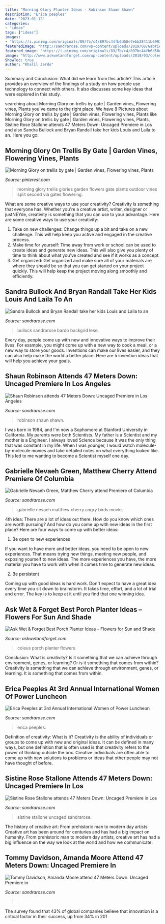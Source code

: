 ```yaml
---
title: "Morning Glory Planter Ideas - Robinson Shaun Shawn"
description: "Erica peeples"
date: "2023-01-12"
categories:
- "ideas"
tags: ["ideas"]
images:
- "https://i.pinimg.com/originals/89/7b/c4/897bc44fb6d58e7ebb28411b6993eb36.jpg"
featuredImage: "http://sandrarose.com/wp-content/uploads/2019/08/Gabrielle-Nevaeh-Green-Matthew-Cherry-wenn36830242.jpg"
featured_image: "https://i.pinimg.com/originals/89/7b/c4/897bc44fb6d58e7ebb28411b6993eb36.jpg"
image: "http://www.askwetandforget.com/wp-content/uploads/2018/03/coleus-opt.jpg"
ShowToc: true
author: "Khalil Jerde"
---
```



Summary and Conclusion: What did we learn from this article?
This article provides an overview of the findings of a study on how people use technology to connect with others. It also discusses some key ideas that were explored in this study.

	

		
searching about Morning Glory on trellis by gate | Garden vines, Flowering vines, Plants you've came to the right place. We have 8 Pictures about Morning Glory on trellis by gate | Garden vines, Flowering vines, Plants like Morning Glory on trellis by gate | Garden vines, Flowering vines, Plants, Sistine Rose Stallone attends 47 Meters Down: Uncaged Premiere in Los and also Sandra Bullock and Bryan Randall take her kids Louis and Laila to an. Here you go:
		
    
## Morning Glory On Trellis By Gate | Garden Vines, Flowering Vines, Plants

<img loading=lazy src="https://i.pinimg.com/originals/89/7b/c4/897bc44fb6d58e7ebb28411b6993eb36.jpg" onerror="this.onerror=null;this.src='https://tse2.mm.bing.net/th?id=OIP.KQp9WpDZz_ggQ7VGDob9oAHaLH&amp;pid=15.1';" alt="Morning Glory on trellis by gate | Garden vines, Flowering vines, Plants">

_Source: pinterest.com_

>morning glory trellis glories garden flowers gate plants outdoor vines split second via gates flowering. 

	

What are some creative ways to use your creativity?
Creativity is something that everyone has. Whether you're a creative artist, writer, designer or justNEYde, creativity is something that you can use to your advantage. Here are some creative ways to use your creativity: 
1. Take on new challenges: Change things up a bit and take on a new challenge. This will help keep you active and engaged in the creative process. 
2. Make time for yourself: Time away from work or school can be used to create ideas and generate new ideas. This will also give you plenty of time to think about what you've created and see if it works as a concept. 
3. Get organized: Get organized and make sure all of your materials are where they should be so that you can get started on your project quickly. This will help keep the project moving along smoothly and efficiently. 

    
## Sandra Bullock And Bryan Randall Take Her Kids Louis And Laila To An

<img loading=lazy src="http://sandrarose.com/wp-content/uploads/2020/02/sandra-bullock-louis-BG-650x952.jpg" onerror="this.onerror=null;this.src='https://tse3.mm.bing.net/th?id=OIP.0STUTyAPDUBRJ8GQfjMbyAHaK2&amp;pid=15.1';" alt="Sandra Bullock and Bryan Randall take her kids Louis and Laila to an">

_Source: sandrarose.com_

>bullock sandrarose bardo backgrid lese. 

	

Every day, people come up with new and innovative ways to improve their lives. For example, you might come up with a new way to cook a meal, or a new way to store your goods. Inventions can make our lives easier, and they can also help make the world a better place. Here are 5 invention ideas that will help you achieve your goals.

    
## Shaun Robinson Attends 47 Meters Down: Uncaged Premiere In Los Angeles

<img loading=lazy src="http://sandrarose.com/wp-content/uploads/2019/08/Shawn-Robinson-wenn36841774.jpg" onerror="this.onerror=null;this.src='https://tse1.mm.bing.net/th?id=OIP.YOq6u3TSjqXMwrMxp5ra-QHaLs&amp;pid=15.1';" alt="Shaun Robinson attends 47 Meters Down: Uncaged Premiere in Los Angeles">

_Source: sandrarose.com_

>robinson shaun shawn. 

	

I was born in 1984, and I'm now a Sophomore at Stanford University in California. My parents were both Scientists. My father is a Scientist and my mother is a Engineer. I always loved Science because it was the only thing that was constant in my life. When I was younger, I would watch molecule-by-molecule movies and take detailed notes on what everything looked like. This led to me wanting to become a Scientist myself one day.

    
## Gabrielle Nevaeh Green, Matthew Cherry Attend Premiere Of Columbia

<img loading=lazy src="http://sandrarose.com/wp-content/uploads/2019/08/Gabrielle-Nevaeh-Green-Matthew-Cherry-wenn36830242.jpg" onerror="this.onerror=null;this.src='https://tse1.mm.bing.net/th?id=OIP.WkRyQObHBMY4dZbeMR43aAHaLH&amp;pid=15.1';" alt="Gabrielle Nevaeh Green, Matthew Cherry attend Premiere of Columbia">

_Source: sandrarose.com_

>gabrielle nevaeh matthew cherry angry birds movie. 

	

4th idea:
There are a lot of ideas out there. How do you know which ones are worth pursuing? And how do you come up with new ideas in the first place?
Here are four ways to come up with better ideas:

1. Be open to new experiences

If you want to have more and better ideas, you need to be open to new experiences. That means trying new things, meeting new people, and exposing yourself to new ideas. The more experiences you have, the more material you have to work with when it comes time to generate new ideas.

2. Be persistent

Coming up with good ideas is hard work. Don't expect to have a great idea every time you sit down to brainstorm. It takes time, effort, and a lot of trial and error. The key is to keep at it until you find that one winning idea.

    
## Ask Wet &amp; Forget Best Porch Planter Ideas – Flowers For Sun And Shade

<img loading=lazy src="http://www.askwetandforget.com/wp-content/uploads/2018/03/coleus-opt.jpg" onerror="this.onerror=null;this.src='https://tse3.mm.bing.net/th?id=OIP.hDJuscKRwWNGe_g_igxMHwHaD1&amp;pid=15.1';" alt="Ask Wet &amp; Forget Best Porch Planter Ideas – Flowers for Sun and Shade">

_Source: askwetandforget.com_

>coleus porch planter flowers. 

	

Conclusion: What is creativity? Is it something that we can achieve through environment, genes, or learning? Or is it something that comes from within?
Creativity is something that we can achieve through environment, genes, or learning. It is something that comes from within.

    
## Erica Peeples At 3rd Annual International Women Of Power Luncheon

<img loading=lazy src="http://sandrarose.com/wp-content/uploads/2020/03/Erica-Peeples-wenn37679647.jpg" onerror="this.onerror=null;this.src='https://tse1.mm.bing.net/th?id=OIP.gLTMsjQdG7thGuSxHPNZPAHaLH&amp;pid=15.1';" alt="Erica Peeples at 3rd Annual International Women of Power Luncheon">

_Source: sandrarose.com_

>erica peeples. 

	

Definition of creativity: What is it?
Creativity is the ability of individuals or groups to come up with new and original ideas. It can be defined in many ways, but one definition that is often used is that creativity refers to the power of thinking outside the box. Creative individuals are often able to come up with new solutions to problems or ideas that other people may not have thought of before.

    
## Sistine Rose Stallone Attends 47 Meters Down: Uncaged Premiere In Los

<img loading=lazy src="http://sandrarose.com/wp-content/uploads/2019/08/Sistine-Rose-Stallone-wenn36841779-768x1204.jpg" onerror="this.onerror=null;this.src='https://tse3.mm.bing.net/th?id=OIP.S-_fFGwugXm_LOntuUCF6AHaLn&amp;pid=15.1';" alt="Sistine Rose Stallone attends 47 Meters Down: Uncaged Premiere in Los">

_Source: sandrarose.com_

>sistine stallone uncaged sandrarose. 

	

The history of creative art: From prehistoric man to modern day artists
Creative art has been around for centuries and has had a big impact on humanity. From prehistoric man to modern day artists, creative art has had a big influence on the way we look at the world and how we communicate.

    
## Tommy Davidson, Amanda Moore Attend 47 Meters Down: Uncaged Premiere In

<img loading=lazy src="http://sandrarose.com/wp-content/uploads/2019/08/Tommy-Davidson-Amanda-Moore-wenn36842661.jpg" onerror="this.onerror=null;this.src='https://tse2.mm.bing.net/th?id=OIP.AhytN3X7FmF7JIKuiFDEBAHaLH&amp;pid=15.1';" alt="Tommy Davidson, Amanda Moore attend 47 Meters Down: Uncaged Premiere in">

_Source: sandrarose.com_

>. 

	

The survey found that 43% of global companies believe that innovation is a critical factor in their success, up from 34% in 201
